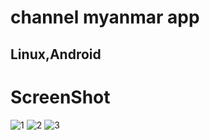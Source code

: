 # channel myanmar app

## Linux,Android

# ScreenShot

![1](https://github.com/user-attachments/assets/df780af7-e308-49f6-9ca9-49d8f8511b2a)
![2](https://github.com/user-attachments/assets/35bc101f-9c03-423a-8b99-b453fce3fd51)
![3](https://github.com/user-attachments/assets/32eeaac8-6a65-42e9-a921-3554e18c8f44)
